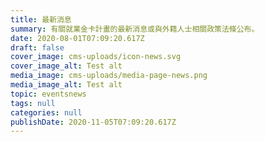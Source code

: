 ```yaml
---
title: 最新消息
summary: 有關就業金卡計畫的最新消息或與外籍人士相關政策法條公布。
date: 2020-08-01T07:09:20.617Z
draft: false
cover_image: cms-uploads/icon-news.svg
cover_image_alt: Test alt
media_image: cms-uploads/media-page-news.png
media_image_alt: Test alt
topic: eventsnews
tags: null
categories: null
publishDate: 2020-11-05T07:09:20.617Z
---
```


